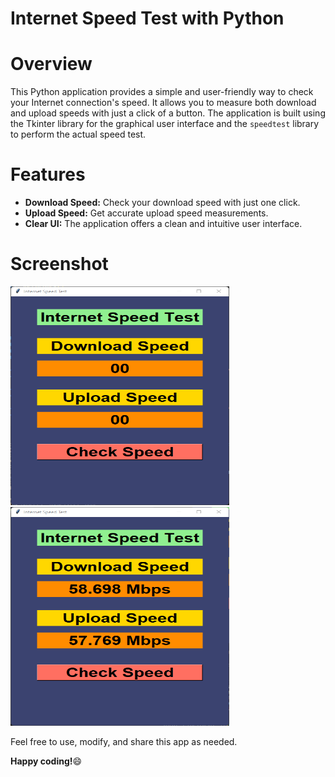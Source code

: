 # Internet Speed Test with Python 
# Overview
This Python application provides a simple and user-friendly way to check your Internet connection's speed. It allows you to measure both download and upload speeds with just a click of a button. The application is built using the Tkinter library for the graphical user interface and the  `speedtest` library to perform the actual speed test.

# Features
- **Download Speed:** Check your download speed with just one click.
- **Upload Speed:** Get accurate upload speed measurements.
- **Clear UI:** The application offers a clean and intuitive user interface.
# Screenshot
<img src="Test1.png" alt="App Preview" width="350" height="350" /> <img src="Test2.png" alt="App Preview" width="350" height="350" />

Feel free to use, modify, and share this app as needed.

**Happy coding!**😄


